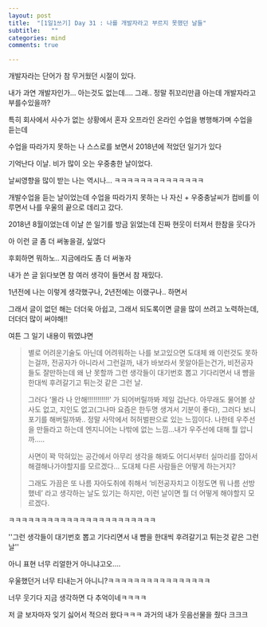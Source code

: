 ```yaml
---
layout: post
title:  "[1일1쓰기] Day 31 : 나를 개발자라고 부르지 못했던 날들"
subtitle:   ""
categories: mind
comments: true

---
```






 개발자라는 단어가 참 무거웠던 시절이 있다.

내가 과연 개발자인가... 아는것도 없는데.... 그래.. 정말 쥐꼬리만큼 아는데 개발자라고 부를수있을까?

특히 회사에서 사수가 없는 상황에서 혼자 오프라인 온라인 수업을 병행해가며 수업을 듣는데

수업을 따라가지 못하는 나 스스로를 보면서 2018년에 적었던 일기가 있다

기억난다 이날. 비가 많이 오는 우중충한 날이었다.

날씨영향을 많이 받는 나는 역시나... ㅋㅋㅋㅋㅋㅋㅋㅋㅋㅋㅋㅋㅋㅋ

개발수업을 듣는 날이었는데 수업을 따라가지 못하는 나 자신 + 우중충날씨가 컴비를 이루면서 나를 우울의 끝으로 데리고 갔다.

2018년 8월이었는데 이날 쓴 일기를 방금 읽었는데 진짜 현웃이 터져서 한참을 웃다가 

아 이런 글 좀 더 써놓을걸, 싶었다

후회하면 뭐하노.. 지금에라도 좀 더 써놓자

내가 쓴 글 읽다보면 참 여러 생각이 들면서 참 재밌다.

1년전에 나는 이렇게 생각했구나, 2년전에는 이랬구나.. 하면서

그래서 글이 없던 해는 더더욱 아쉽고, 그래서 되도록이면 글을 많이 쓰려고 노력하는데, 더더더 많이 써야해!!

여튼 그 일기 내용이 뭐였냐면

> 별로 어려운기술도 아닌데 어려워하는 나를 보고있으면 도대체 왜 이런것도 못하는걸까, 전공자가 아니라서 그런걸까, 내가 바보라서 못알아듣는건가, 비전공자들도 잘만하는데 왜 난 못할까 그런 생각들이 대기번호 뽑고 기다리면서 내 뺨을 한대씩 후려갈기고 튀는것 같은 그런 날.
>
> 그러다 ‘몰라 나 안해!!!!!!!!!!!’ 가 되어버릴까봐 제일 겁난다. 아무래도 물어볼 상사도 없고, 지인도 없고(그나마 요즘은 한두명 생겨서 기분이 좋다), 그러다 보니 포기를 해버릴까봐.. 정말 사막에서 허허벌판으로 있는 느낌이다. 나한테 우주선을 만들라고 하는데 엔지니어는 나밖에 없는 느낌…내가 우주선에 대해 뭘 압니까…..
>
> 사면이 꽉 막혀있는 공간에서 아무리 생각을 해봐도 어디서부터 실마리를 잡아서 해결해나가야할지를 모르겠다… 도대체 다른 사람들은 어떻게 하는거지?
>
> 그래도 가끔은 또 나름 자아도취에 취해서 ‘비전공자치고 이정도면 뭐 나름 선방했네’ 라고 생각하는 날도 있기는 하지만, 이런 날이면 뭘 더 어떻게 해야할지 모르겠다.

ㅋㅋㅋㅋㅋㅋㅋㅋㅋㅋㅋㅋㅋㅋㅋㅋㅋㅋㅋㅋㅋㅋㅋ

''그런 생각들이 대기번호 뽑고 기다리면서 내 뺨을 한대씩 후려갈기고 튀는것 같은 그런 날''

아니 표현 너무 리얼한거 아니냐고오....

우울했던거 너무 티내는거 아니니?ㅋㅋㅋㅋㅋㅋㅋㅋㅋㅋㅋㅋㅋㅋㅋㅋ

너무 웃기다 지금 생각하면 다 추억이네ㅋㅋㅋㅋ

저 글 보자마자 잊기 싫어서 적으러 왔다ㅋㅋㅋ 과거의 내가 웃음선물을 줬다 크크크





